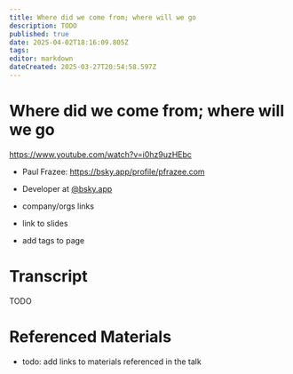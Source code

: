 ```yaml
---
title: Where did we come from; where will we go
description: TODO
published: true
date: 2025-04-02T18:16:09.805Z
tags: 
editor: markdown
dateCreated: 2025-03-27T20:54:58.597Z
---
```


# Where did we come from; where will we go 
https://www.youtube.com/watch?v=i0hz9uzHEbc
- Paul Frazee: https://bsky.app/profile/pfrazee.com
- Developer at [@bsky.app](https://bsky.app/profile/bsky.app)

- company/orgs links
- link to slides
- add tags to page

# Transcript
TODO

# Referenced Materials
- todo: add links to materials referenced in the talk
